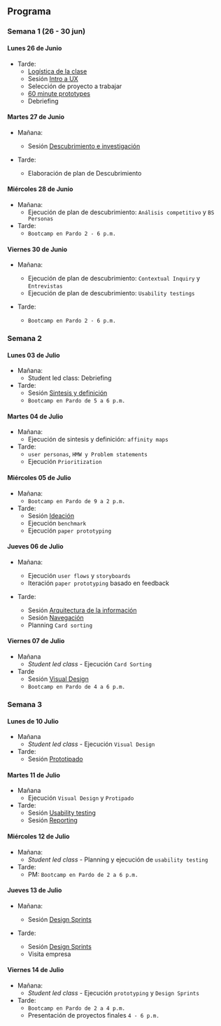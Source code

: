 ## Programa 

### Semana 1 (26 - 30 jun)

#### Lunes 26 de Junio

* Tarde: 
	- [Logística de la clase](#) 
	- Sesión [Intro a UX](/01-bootcamp/02-user-experience-design-bootcamp/00-intro.md)
	- Selección de proyecto a trabajar
	- [60 minute prototypes](#)
	- Debriefing

#### Martes 27 de Junio

* Mañana: 
	- Sesión [Descubrimiento e investigación](/01-bootcamp/02-user-experience-design-bootcamp/01-descubrimiento-e-investigacion.md) 
	
* Tarde: 
	- Elaboración de plan de Descubrimiento	

#### Miércoles 28 de Junio
	
* Mañana: 
	- Ejecución de plan de descubrimiento: `Análisis competitivo` y `BS Personas`
* Tarde: 
	- `Bootcamp en Pardo 2 - 6 p.m.`

#### Viernes 30 de Junio

* Mañana: 
	- Ejecución de plan de descubrimiento: `Contextual Inquiry` y `Entrevistas`
	- Ejecución de plan de descubrimiento: `Usability testings`

* Tarde: 
	- `Bootcamp en Pardo 2 - 6 p.m.`

### Semana 2

#### Lunes 03 de Julio
* Mañana:
	- Student led class: Debriefing
* Tarde: 
	- Sesión [Sintesis y definición](/01-bootcamp/02-user-experience-design-bootcamp/02-sintesis-y-definicion.md)
	- `Bootcamp en Pardo de 5 a 6 p.m.`
	
#### Martes 04 de Julio

* Mañana:
	- Ejecución de sintesis y definición: `affinity maps` 
* Tarde: 
	- `user personas`, `HMW y Problem statements`
	- Ejecución `Prioritization`
	
#### Miércoles 05 de Julio
	
* Mañana:
	- `Bootcamp en Pardo de 9 a 2 p.m.`	
* Tarde:
	- Sesión [Ideación](/01-bootcamp/02-user-experience-design-bootcamp/03-ideacion.md)
	- Ejecución `benchmark`
	- Ejecución `paper prototyping`

#### Jueves 06 de Julio

* Mañana:
	- Ejecución `user flows` y `storyboards`
	- Iteración `paper prototyping` basado en feedback 
	
* Tarde: 
	- Sesión [Arquitectura de la información](/01-bootcamp/02-user-experience-design-bootcamp/04-arquitectura-de-la-informacion.md) 
	- Sesión [Navegación](/01-bootcamp/02-user-experience-design-bootcamp/05-navegacion.md) 
	- Planning `Card sorting`

#### Viernes 07 de Julio
	
* Mañana
	- *Student led class* - Ejecución `Card Sorting`
* Tarde
	-  Sesión [Visual Design](/01-bootcamp/02-user-experience-design-bootcamp/06-visual-design.md)
	- `Bootcamp en Pardo de 4 a 6 p.m.`	
	
### Semana 3

#### Lunes de 10 Julio

* Mañana
	- *Student led class* - Ejecución `Visual Design`
* Tarde:
	- Sesión [Prototipado](/01-bootcamp/02-user-experience-design-bootcamp/07-prototipado.md) 

#### Martes 11 de Julio
	
* Mañana
	- Ejecución `Visual Design` y `Protipado`
* Tarde:
	- Sesión [Usability testing](/01-bootcamp/02-user-experience-design-bootcamp/08-tests-de-usabilidad.md)
	- Sesión [Reporting](/01-bootcamp/02-user-experience-design-bootcamp/09-presentacion.md)
		
#### Miércoles 12 de Julio

* Mañana:
	- *Student led class* - Planning y ejecución de `usability testing`
* Tarde:
	- PM: `Bootcamp en Pardo de 2 a 6 p.m.`
	
#### Jueves 13 de Julio

* Mañana:
	- Sesión [Design Sprints](/01-bootcamp/02-user-experience-design-bootcamp/10-design-sprints.md)

* Tarde:
	- Sesión [Design Sprints](/01-bootcamp/02-user-experience-design-bootcamp/10-design-sprints.md)
	- Visita empresa
	
#### Viernes 14 de Julio

* Mañana:
	- *Student led class* - Ejecución `prototyping` y `Design Sprints` 
* Tarde: 
	- `Bootcamp en Pardo de 2 a 4 p.m.`
	- Presentación de proyectos finales `4 - 6 p.m.`